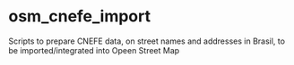 osm_cnefe_import
================

Scripts to prepare CNEFE data, on street names and addresses in Brasil, to be imported/integrated into Opeen Street Map
